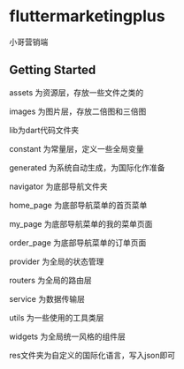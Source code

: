 # fluttermarketingplus

小哥营销端

## Getting Started

assets 为资源层，存放一些文件之类的

images 为图片层，存放二倍图和三倍图

lib为dart代码文件夹

constant 为常量层，定义一些全局变量

generated 为系统自动生成，为国际化作准备

navigator 为底部导航文件夹

home_page 为底部导航菜单的首页菜单

my_page 为底部导航菜单的我的菜单页面

order_page 为底部导航菜单的订单页面

provider 为全局的状态管理

routers 为全局的路由层

service 为数据传输层

utils 为一些使用的工具类层

widgets 为全局统一风格的组件层

res文件夹为自定义的国际化语言，写入json即可

